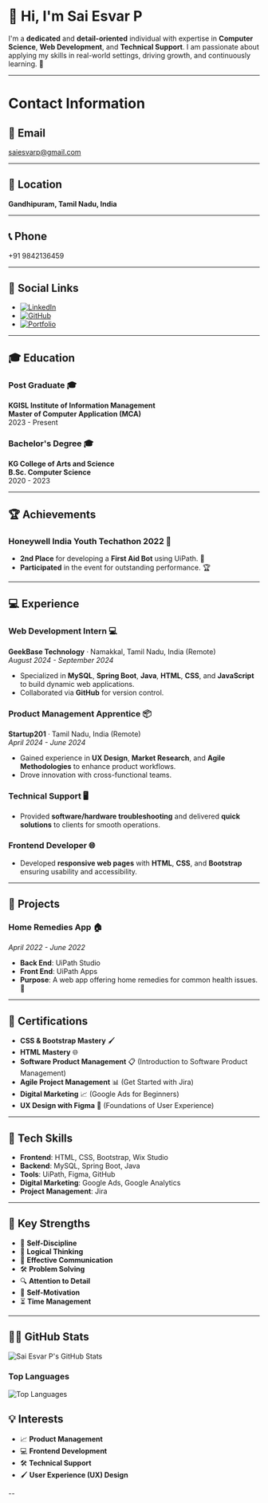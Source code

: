 # 👋 Hi, I'm Sai Esvar P

I'm a **dedicated** and **detail-oriented** individual with expertise in **Computer Science**, **Web Development**, and **Technical Support**. I am passionate about applying my skills in real-world settings, driving growth, and continuously learning. 🚀

---

# Contact Information

## 📧 Email  
[saiesvarp@gmail.com](mailto:saiesvarp@gmail.com)

---

## 📍 Location  
**Gandhipuram, Tamil Nadu, India**

---

## 📞 Phone  
+91 9842136459

---

## 🔗 Social Links  
- [![LinkedIn](https://img.shields.io/badge/LinkedIn-Sai%20Esvar%20P-blue?style=flat&logo=linkedin)](http://www.linkedin.com/in/sai-esvar-p-27oct2001)  
- [![GitHub](https://img.shields.io/badge/GitHub-esvar499-black?style=flat&logo=github)](https://github.com/esvar499)  
- [![Portfolio](https://linktr.ee/sai_esvar)](https://linktr.ee/sai_esvar)

---

## 🎓 Education

### **Post Graduate** 🎓  
**KGISL Institute of Information Management**  
**Master of Computer Application (MCA)**  
2023 - Present

### **Bachelor's Degree** 🎓  
**KG College of Arts and Science**  
**B.Sc. Computer Science**  
2020 - 2023

---

## 🏆 Achievements

### **Honeywell India Youth Techathon 2022** 🏅  
- **2nd Place** for developing a **First Aid Bot** using UiPath. 🤖  
- **Participated** in the event for outstanding performance. 🏆

---

## 💻 Experience

### **Web Development Intern** 💻  
**GeekBase Technology** · Namakkal, Tamil Nadu, India (Remote)  
_August 2024 - September 2024_  
- Specialized in **MySQL**, **Spring Boot**, **Java**, **HTML**, **CSS**, and **JavaScript** to build dynamic web applications.  
- Collaborated via **GitHub** for version control.

### **Product Management Apprentice** 📦  
**Startup201** · Tamil Nadu, India (Remote)  
_April 2024 - June 2024_  
- Gained experience in **UX Design**, **Market Research**, and **Agile Methodologies** to enhance product workflows.  
- Drove innovation with cross-functional teams.

### **Technical Support** 🖥️  
- Provided **software/hardware troubleshooting** and delivered **quick solutions** to clients for smooth operations.

### **Frontend Developer** 🌐  
- Developed **responsive web pages** with **HTML**, **CSS**, and **Bootstrap** ensuring usability and accessibility.

---

## 📱 Projects

### **Home Remedies App** 🏠  
_April 2022 - June 2022_  
- **Back End**: UiPath Studio  
- **Front End**: UiPath Apps  
- **Purpose**: A web app offering home remedies for common health issues. 🌱

---

## 🥇 Certifications

- **CSS & Bootstrap Mastery** 🖌️
- **HTML Mastery** 🌐
- **Software Product Management** 📋 (Introduction to Software Product Management)
- **Agile Project Management** 📊 (Get Started with Jira)
- **Digital Marketing** 📈 (Google Ads for Beginners)
- **UX Design with Figma** 🎨 (Foundations of User Experience)

---

## 🔧 Tech Skills

- **Frontend**: HTML, CSS, Bootstrap, Wix Studio  
- **Backend**: MySQL, Spring Boot, Java  
- **Tools**: UiPath, Figma, GitHub  
- **Digital Marketing**: Google Ads, Google Analytics  
- **Project Management**: Jira

---

## 🌟 Key Strengths

- 🎯 **Self-Discipline**
- 🧠 **Logical Thinking**
- 💬 **Effective Communication**
- 🛠️ **Problem Solving**
- 🔍 **Attention to Detail**
- 🚀 **Self-Motivation**
- ⏳ **Time Management**

---
## 🦸‍♂️ GitHub Stats

![Sai Esvar P's GitHub Stats](https://github-readme-stats.vercel.app/api?username=esvar499&count_private=true&show_icons=true&hide_title=true&hide=prs&hide_border=true&theme=radical)

### Top Languages  
![Top Languages](https://github-readme-stats.vercel.app/api/top-langs/?username=esvar499&count_private=true&layout=compact&hide_border=true&theme=radical)
## 💡 Interests

- 📈 **Product Management**
- 💻 **Frontend Development**
- 🛠️ **Technical Support**
- 🖌️ **User Experience (UX) Design**

--
